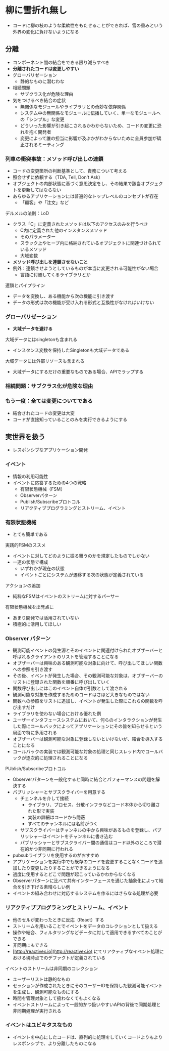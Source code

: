 # 柳に雪折れ無し

- コードに柳の枝のような柔軟性をもたせることができれば、雪の重みという外界の変化に負けないようになる

## 分離

- コンポーネント間の結合をできる限り減らすべき
- **分離されたコードは変更しやすい**
- グローバリゼーション
    - 静的なものに潜むわな
- 相続問題
    - サブクラス化が危険な理由
- 気をつけるべき結合の症状
    - 無関係なモジュールやライブラリとの奇妙な依存関係
    - システム中の無関係なモジュールに伝播していく、単一なモジュールへの「シンプル」な変更
    - どういった影響が引き起こされるかわからないため、コードの変更に恐れを抱く開発者
    - 変更によって誰の担当に影響が及ぶかがわからないために全員参加が矯正されるミーティング

### 列車の衝突事故：メソッド呼び出しの連鎖
- コードの変更箇所の判断基準として、責務について考える
- 照会せずに依頼する（TDA, Tell, Don't Ask）
- オブジェクトの内部状態に基づく意思決定をし、その結果で該当オブジェクトを更新してはならない
- あらゆるアプリケーションには普遍的なトップレベルのコンセプトが存在
    - 「顧客」や「注文」など

デルメルの法則：LoD

- クラス「C」に定義されたメソッドは以下のアクセスのみを行うべき
    - C内に定義された他のインスタンスメソッド
    - そのパラメーター
    - スラック上やヒープ内に格納されているオブジェクトに関連づけられているメソッド
    - 大域変数
- **メソッド呼び出しを連鎖させないこと**
- 例外：連鎖させようとしているものが本当に変更される可能性がない場合
    - 言語に付随してくるライブラリとか

連鎖とパイプライン

- データを変換し、ある機能から次の機能に引き渡す
- データの形式は次の機能が受け入れる形式と互換性がなければいけない

### グローバリゼーション

- **大域データを避ける**

大域データにはsingletonも含まれる

- インスタンス変数を保持したSingletonも大域データである

大域データには外部リソースも含まれる

- 大域データにするだけの重要なものである場合、APIでラップする

### 相続問題：サブクラス化が危険な理由

### もう一度：全ては変更についてである

- 結合されたコードの変更は大変
- コードが直接知っていることのみを実行できるようにする

## 実世界を扱う

- レスポンシブなアプリケーション開発

### イベント

- 情報の利用可能性
- イベントに応答するための4つの戦略
    - 有限状態機械（FSM）
    - Observerパターン
    - Publish/Subscribeプロトコル
    - リアクティブプログラミングとストリーム、イベント

### 有限状態機械

- とても簡単である

実践的FSMのススメ

- イベントに対してどのように振る舞うのかを規定したものでしかない
- 一連の状態で構成
    - いずれかが現在の状態
    - イベントごとにシステムが遷移する次の状態が定義されている

アクションの追加

- 純粋なFSMはイベントのストリームに対するパーサー

有限状態機械を出発点に

- あまり開発では活用されていない
- 積極的に活用してほしい

### Observer パターン

- 観測可能イベントの発生源とそのイベントに関連付けられたオブザーバーと呼ばれるクライアントのリストを管理することになる
- オブザーバーは興味のある観測可能な対象に向けて、呼び出してほしい関数への参照を引き渡す
- その後、イベントが発生した場合、その観測可能な対象は、オブザーバーのリストに登録された関数を順番に呼び出していく
- 関数呼び出しにはこのイベント自体が引数として渡される
- 観測可能な対象を作成するためのコードはさほど大きなものではない
- 関数への参照をリストに追加し、イベントが発生した際にこれらの関数を呼び出すだけ
- ライブラリを使わない場合における優れた例
- ユーザーインタフェースシステムにおいて、何らのインタラクションが発生した際にコールバックによってアプリケーションにその旨を知らせるという局面で特に多用される
- オブザーバーは観測可能な対象に登録しないといけないが、結合を導入することになる
- コールバックの実装では観測可能な対象の処理と同じスレッド内でコールバックが逐次的に処理されることになる

PUblish/Subscribeプロトコル

- Observerパターンを一般化すると同時に結合とパフォーマンスの問題を解決する
- パブリッシャーとサブスクライバーを用意する
    - チェンネルを介して接続
        - ライブラリ、プロセス、分散インフラなどコード本体から切り離された形で実装
        - 実装の詳細はコードから隠蔽
        - すべてのチャンネルには名前がつく
    - サブスクライバーはチャンネルの中から興味があるものを登録し、パブリッシャーはイベントをチャンネルに書き込む
    - パブリッシャーとサブスクライバー間の通信はコード以外のところで潜在的かつ非同期に行われる
- pubsubライブラリを使用するのがおすすめ
- アプリケーションを実行中でも既存のコードを変更することなくコードを追加したり変更したりすることができるようになる
- 過度に使用するとどこで問題が起こっているかわからなくなる
- Observerパターンに比べて共有インターフェースを通じた抽象化によって結合を引き下げる素晴らしい例
- イベントの組み合わせに対応するシステムを作るにはさらなる処理が必要

### リアクティブプログラミングとストリーム、イベント

- 他のセルが変わったときに反応（React）する
- ストリームを用いることでイベントをデータのコレクションとして扱える
- 操作や結合、フィルタリングなどデータに対して適用できるすべてのことができる
- 非同期にもできる
- [http://reactivex.io](http://reactivex.io) にてリアクティブなイベント処理における現時点でのデファクトが定義されている

イベントのストリームは非同期のコレクション

- ユーザーリストは静的なもの
- セッションが作成されたときにそのユーザーIDを保持した観測可能イベントを生成し、観測可能なものにする
- 時間を管理対象として扱わなくてもよくなる
- イベントストリームによって一般的かつ扱いやすいAPIの背後で同期処理と非同期処理が実行される

### イベントはユビキタスなもの

- イベントを中心にしたコードは、直列的に処理をしていくコードよりもよりレスポンシブで、より分離したものになる
